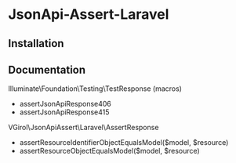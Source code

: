 # JsonApi-Assert-Laravel

## Installation

## Documentation

Illuminate\Foundation\Testing\TestResponse (macros)

- assertJsonApiResponse406
- assertJsonApiResponse415

VGirol\JsonApiAssert\Laravel\AssertResponse

- assertResourceIdentifierObjectEqualsModel($model, $resource)
- assertResourceObjectEqualsModel($model, $resource)
